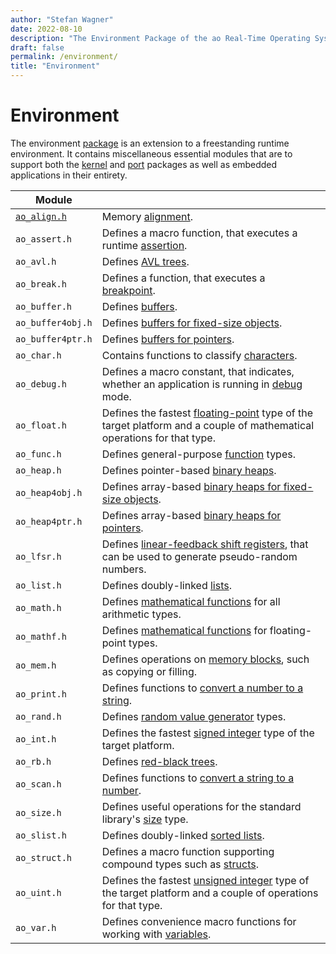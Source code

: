 ```yaml
---
author: "Stefan Wagner"
date: 2022-08-10
description: "The Environment Package of the ao Real-Time Operating System (RTOS)."
draft: false
permalink: /environment/
title: "Environment"
---
```


# Environment

The environment [package](../code/index.md#packages) is an extension to a freestanding runtime environment. It contains miscellaneous essential modules that are to support both the [kernel](../kernel/index.md) and [port](../port/index.md) packages as well as embedded applications in their entirety.

| Module | |
|--------|-|
| [`ao_align.h`](align.md) | Memory [alignment](align.md). |
| `ao_assert.h` | Defines a macro function, that executes a runtime [assertion](assert.md). |
| `ao_avl.h` | Defines [AVL trees](avl.md). |
| `ao_break.h` | Defines a function, that executes a [breakpoint](break.md). |
| `ao_buffer.h` | Defines [buffers](buffer.md). |
| `ao_buffer4obj.h` | Defines [buffers for fixed-size objects](buffer4obj.md). |
| `ao_buffer4ptr.h` | Defines [buffers for pointers](buffer4ptr.md). |
| `ao_char.h` | Contains functions to classify [characters](char.md). |
| `ao_debug.h` | Defines a macro constant, that indicates, whether an application is running in [debug](debug.md) mode. |
| `ao_float.h` | Defines the fastest [floating-point](float.md) type of the target platform and a couple of mathematical operations for that type. |
| `ao_func.h` | Defines general-purpose [function](func.md) types. |
| `ao_heap.h` | Defines pointer-based [binary heaps](heap.md). |
| `ao_heap4obj.h` | Defines array-based [binary heaps for fixed-size objects](heap4obj.md). |
| `ao_heap4ptr.h` | Defines array-based [binary heaps for pointers](heap4ptr.md). |
| `ao_lfsr.h` | Defines [linear-feedback shift registers](lfsr.md), that can be used to generate pseudo-random numbers. |
| `ao_list.h` | Defines doubly-linked [lists](list.md). |
| `ao_math.h` | Defines [mathematical functions](math.md) for all arithmetic types. |
| `ao_mathf.h` | Defines [mathematical functions](mathf.md) for floating-point types. |
| `ao_mem.h` | Defines operations on [memory blocks](mem.md), such as copying or filling. |
| `ao_print.h` | Defines functions to [convert a number to a string](print.md). |
| `ao_rand.h` | Defines [random value generator](rand.md) types. |
| `ao_int.h` | Defines the fastest [signed integer](int.md) type of the target platform. |
| `ao_rb.h` | Defines [red-black trees](rb.md). |
| `ao_scan.h` | Defines functions to [convert a string to a number](scan.md). |
| `ao_size.h` | Defines useful operations for the standard library's [size](size.md) type. |
| `ao_slist.h` | Defines doubly-linked [sorted lists](slist.md). |
| `ao_struct.h` | Defines a macro function supporting compound types such as [structs](struct.md). |
| `ao_uint.h` | Defines the fastest [unsigned integer](uint.md) type of the target platform and a couple of operations for that type. |
| `ao_var.h` | Defines convenience macro functions for working with [variables](var.md). |
